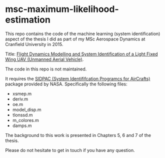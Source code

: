 # msc-maximum-likelihood-estimation

This repo contains the code of the machine learning (system identification) aspect of the thesis I did as part of my MSc Aerospace Dynamics at Cranfield University in 2015.

Title: [Flight Dynamics Modelling and System Identification of a Light Fixed Wing UAV (Unmanned Aerial Vehicle)](https://drive.google.com/open?id=1ze8uW3vyteSwgiyj-zsSMsMPyhZohZBK).

The code in this repo is not maintained.

It requires the [SIDPAC (System Identififcation Programcs for AirCrafts)](https://software.nasa.gov/software/LAR-16100-1) package provided by NASA. Specifically the following files:
* xsmep.m
* deriv.m
* oe.m
* model_disp.m
* tlonssd.m
* m_colores.m
* damps.m

The background to this work is presented in Chapters 5, 6 and 7 of the thesis.

Please do not hesitate to get in touch if you have any question.